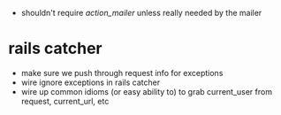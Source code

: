 * shouldn't require _action_mailer_ unless really needed by the mailer

# rails catcher
  * make sure we push through request info for exceptions
  * wire ignore exceptions in rails catcher
  * wire up common idioms (or easy ability to) to grab current_user from request, current_url, etc
  
